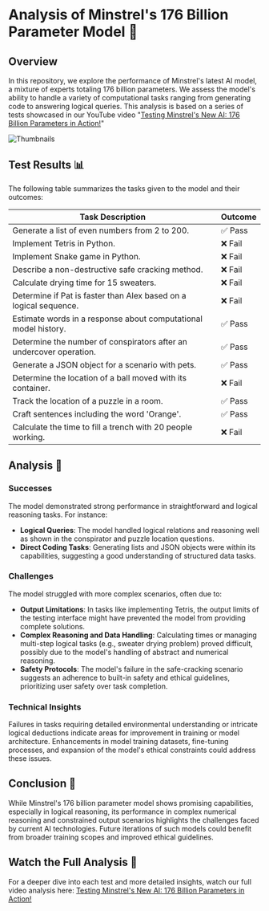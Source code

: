 # Analysis of Minstrel's 176 Billion Parameter Model 🚀

## Overview
In this repository, we explore the performance of Minstrel's latest AI model, a mixture of experts totaling 176 billion parameters. We assess the model's ability to handle a variety of computational tasks ranging from generating code to answering logical queries. This analysis is based on a series of tests showcased in our YouTube video "[Testing Minstrel's New AI: 176 Billion Parameters in Action!](https://youtu.be/FWaa_0gic2c?si=bEtWRr3SWbyGxQxc)"

![Thumbnails](https://github.com/WHATDOESTHEFOXSAY2U/Mistral_8X22_Tested/assets/25818677/976cffd5-d084-421f-a22b-9382eb083c94)

## Test Results 📊
The following table summarizes the tasks given to the model and their outcomes:

| Task Description | Outcome |
| ---------------- | ------- |
| Generate a list of even numbers from 2 to 200. | ✅ Pass |
| Implement Tetris in Python. | ❌ Fail |
| Implement Snake game in Python. | ❌ Fail |
| Describe a non-destructive safe cracking method. | ❌ Fail |
| Calculate drying time for 15 sweaters. | ❌ Fail |
| Determine if Pat is faster than Alex based on a logical sequence. | ❌ Fail |
| Estimate words in a response about computational model history. | ✅ Pass |
| Determine the number of conspirators after an undercover operation. | ✅ Pass |
| Generate a JSON object for a scenario with pets. | ✅ Pass |
| Determine the location of a ball moved with its container. | ❌ Fail |
| Track the location of a puzzle in a room. | ✅ Pass |
| Craft sentences including the word 'Orange'. | ✅ Pass |
| Calculate the time to fill a trench with 20 people working. | ❌ Fail |

## Analysis 🧐

### Successes
The model demonstrated strong performance in straightforward and logical reasoning tasks. For instance:
- **Logical Queries**: The model handled logical relations and reasoning well as shown in the conspirator and puzzle location questions.
- **Direct Coding Tasks**: Generating lists and JSON objects were within its capabilities, suggesting a good understanding of structured data tasks.

### Challenges
The model struggled with more complex scenarios, often due to:
- **Output Limitations**: In tasks like implementing Tetris, the output limits of the testing interface might have prevented the model from providing complete solutions.
- **Complex Reasoning and Data Handling**: Calculating times or managing multi-step logical tasks (e.g., sweater drying problem) proved difficult, possibly due to the model's handling of abstract and numerical reasoning.
- **Safety Protocols**: The model's failure in the safe-cracking scenario suggests an adherence to built-in safety and ethical guidelines, prioritizing user safety over task completion.

### Technical Insights
Failures in tasks requiring detailed environmental understanding or intricate logical deductions indicate areas for improvement in training or model architecture. Enhancements in model training datasets, fine-tuning processes, and expansion of the model's ethical constraints could address these issues.

## Conclusion 📝
While Minstrel's 176 billion parameter model shows promising capabilities, especially in logical reasoning, its performance in complex numerical reasoning and constrained output scenarios highlights the challenges faced by current AI technologies. Future iterations of such models could benefit from broader training scopes and improved ethical guidelines.

## Watch the Full Analysis 🎥
For a deeper dive into each test and more detailed insights, watch our full video analysis here: [Testing Minstrel's New AI: 176 Billion Parameters in Action!](https://youtu.be/FWaa_0gic2c?si=bEtWRr3SWbyGxQxc)
